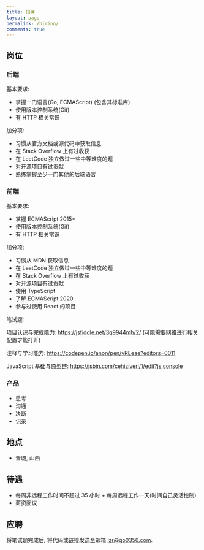 ```yaml
---
title: 招聘
layout: page
permalink: /hiring/
comments: true
---
```


## 岗位

### 后端

基本要求:

- 掌握一门语言(Go, ECMAScript) (包含其标准库)
- 使用版本控制系统(Git)
- 有 HTTP 相关常识

加分项:

- 习惯从官方文档或源代码中获取信息
- 在 Stack Overflow 上有过收获
- 在 LeetCode 独立做过一些中等难度的题
- 对开源项目有过贡献
- 熟练掌握至少一门其他的后端语言

### 前端

基本要求:

- 掌握 ECMAScript 2015+
- 使用版本控制系统(Git)
- 有 HTTP 相关常识

加分项:

- 习惯从 MDN 获取信息
- 在 LeetCode 独立做过一些中等难度的题
- 在 Stack Overflow 上有过收获
- 对开源项目有过贡献
- 使用 TypeScript
- 了解 ECMAScript 2020
- 参与过使用 React 的项目

笔试题:

项目认识与完成能力:
<https://jsfiddle.net/3q9944mh/2/> (可能需要网络进行相关配置才能打开)

注释与学习能力:
<https://codepen.io/anon/pen/vREeae?editors=0011>

JavaScript 基础与原型链:
<https://jsbin.com/cehiziveri/1/edit?js,console>

### 产品

- 思考
- 沟通
- 决断
- 记录

## 地点

- 晋城, 山西

## 待遇

- 每周非远程工作时间不超过 35 小时 + 每周远程工作一天(时间自己灵活控制)
- 薪资面议

## 应聘

将笔试题完成后, 将代码或链接发送至邮箱 <lzr@go0356.com>.

